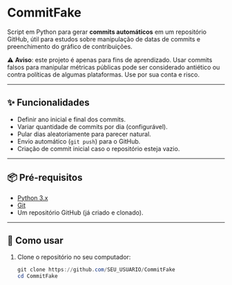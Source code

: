 # CommitFake

Script em Python para gerar **commits automáticos** em um repositório GitHub, útil para estudos sobre manipulação de datas de commits e preenchimento do gráfico de contribuições.

⚠️ **Aviso**: este projeto é apenas para fins de aprendizado. Usar commits falsos para manipular métricas públicas pode ser considerado antiético ou contra políticas de algumas plataformas. Use por sua conta e risco.

---

## ✨ Funcionalidades
- Definir ano inicial e final dos commits.
- Variar quantidade de commits por dia (configurável).
- Pular dias aleatoriamente para parecer natural.
- Envio automático (`git push`) para o GitHub.
- Criação de commit inicial caso o repositório esteja vazio.

---

## 📦 Pré-requisitos
- [Python 3.x](https://www.python.org/downloads/)
- [Git](https://git-scm.com/downloads)
- Um repositório GitHub (já criado e clonado).

---

## 🚀 Como usar

1. Clone o repositório no seu computador:
   ```powershell
   git clone https://github.com/SEU_USUARIO/CommitFake
   cd CommitFake
